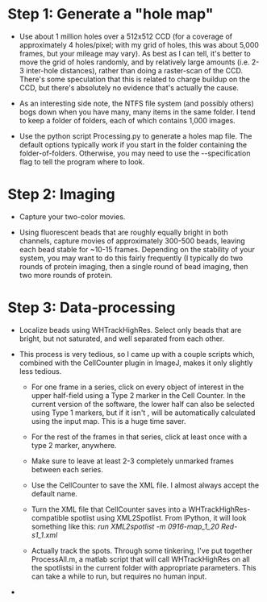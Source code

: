 Step 1: Generate a "hole map"
=============================

* Use about 1 million holes over a 512x512 CCD (for a coverage of approximately 4 holes/pixel; with my grid of holes, this was about 5,000 frames, but your mileage may vary).  As best as I can tell, it's better to move the grid of holes randomly, and by relatively large amounts (i.e. 2-3 inter-hole distances), rather than doing a raster-scan of the CCD.  There's some speculation that this is related to charge buildup on the CCD, but there's absolutely no evidence that's actually the cause. 

* As an interesting side note, the NTFS file system (and possibly others) bogs down when you have many, many items in the same folder.  I tend to keep a folder of folders, each of which contains 1,000 images.

* Use the python script Processing.py to generate a holes map file.  The default options typically work if you start in the folder containing the folder-of-folders. Otherwise, you may need to use the --specification flag to tell the program where to look.


Step 2: Imaging
===============

* Capture your two-color movies.

* Using fluorescent beads that are roughly equally bright in both channels, capture movies of approximately 300-500 beads, leaving each bead stable for ~10-15 frames.  Depending on the stability of your system, you may want to do this fairly frequently (I typically do two rounds of protein imaging, then a single round of bead imaging, then two more rounds of protein.

Step 3: Data-processing
=======================

* Localize beads using WHTrackHighRes.  Select only beads that are bright, but not saturated, and well separated from each other.

* This process is very tedious, so I came up with a couple scripts which, combined with the CellCounter plugin in ImageJ, makes it only slightly less tedious.
  + For one frame in a series, click on every object of interest in the upper half-field using a Type 2 marker in the Cell Counter.  In the current version of the software, the lower half can also be selected using Type 1 markers, but if it isn't , will be automatically calculated using the input map.  This is a huge time saver.
  + For the rest of the frames in that series, click at least once with a type 2 marker, anywhere.
  + Make sure to leave at least 2-3 completely unmarked frames between each series.
  + Use the CellCounter to save the XML file.  I almost always accept the default name.
  + Turn the XML file that CellCounter saves into a WHTrackHighRes-compatible spotlist using XML2Spotlist.  From IPython, it will look something like this: *run XML2spotlist -m 0916-map_1_20 Red-s1_1.xml* 

  + Actually track the spots.  Through some tinkering, I've put together ProcessAll.m, a matlab script that will call WHTrackHighRes on all the spotlistsi in the current folder with appropriate parameters. This can take a while to run, but requires no human input.

* 
